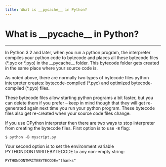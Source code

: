 ```yaml
---
title: What is __pycache__ in Python?
---
```


# What is \_\_pycache\_\_ in Python?

--- 


In Python 3.2 and later, when you run a python program, the interpreter compiles your python code to bytecode and places all these bytecode files (\*.pyc or \*.pyo) in the \_\_pycache\_\_ folder. This bytecode folder gets created in the same place where your source code is.

As noted above, there are normally two types of bytecode files python interpreter creates: bytecode-compiled (\*.pyc) and optimized bytecode-compiled (\*.pyo) files.

These bytecode files allow starting python programs a bit faster, but you can delete them if you prefer – keep in mind though that they will get re-generated again next time you run your python program. These bytecode files also get re-created when your source code files change.

If you use CPython interpreter then there are two ways to stop interpreter from creating the bytecode files. First option is to use `-B` flag:

`$ python -B myscript.py`

Your second option is to set the environment variable PYTHONDONTWRITEBYTECODE to any non-empty string:

`PYTHONDONTWRITEBYTECODE="thanks"`
